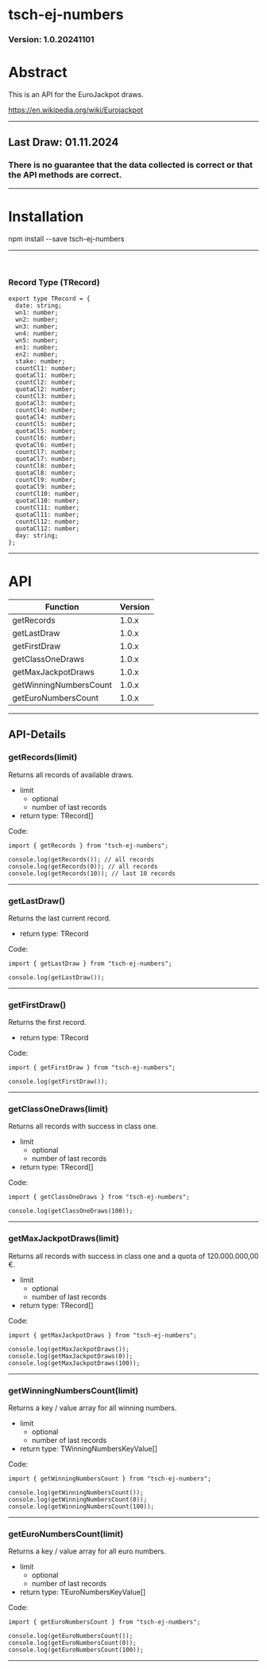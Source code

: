 # tsch-ej-numbers

### Version: 1.0.20241101

# Abstract

This is an API for the EuroJackpot draws.

https://en.wikipedia.org/wiki/Eurojackpot

<hr/>

## Last Draw: 01.11.2024

### There is no guarantee that the data collected is correct or that the API methods are correct.

<hr/>

# Installation

npm install --save tsch-ej-numbers

<hr/>
<br/>

### Record Type (TRecord)

```
export type TRecord = {
  date: string;
  wn1: number;
  wn2: number;
  wn3: number;
  wn4: number;
  wn5: number;
  en1: number;
  en2: number;
  stake: number;
  countCl1: number;
  quotaCl1: number;
  countCl2: number;
  quotaCl2: number;
  countCl3: number;
  quotaCl3: number;
  countCl4: number;
  quotaCl4: number;
  countCl5: number;
  quotaCl5: number;
  countCl6: number;
  quotaCl6: number;
  countCl7: number;
  quotaCl7: number;
  countCl8: number;
  quotaCl8: number;
  countCl9: number;
  quotaCl9: number;
  countCl10: number;
  quotaCl10: number;
  countCl11: number;
  quotaCl11: number;
  countCl12: number;
  quotaCl12: number;
  day: string;
};
```

<hr/>

# API

| Function               | Version |
| ---------------------- | ------- |
| getRecords             | 1.0.x   |
| getLastDraw            | 1.0.x   |
| getFirstDraw           | 1.0.x   |
| getClassOneDraws       | 1.0.x   |
| getMaxJackpotDraws     | 1.0.x   |
| getWinningNumbersCount | 1.0.x   |
| getEuroNumbersCount    | 1.0.x   |

<hr/>

## API-Details

### getRecords(limit)

Returns all records of available draws.

- limit
  - optional
  - number of last records
- return type: TRecord[]

Code:

```
import { getRecords } from "tsch-ej-numbers";

console.log(getRecords()); // all records
console.log(getRecords(0)); // all records
console.log(getRecords(10)); // last 10 records
```

<hr/>

### getLastDraw()

Returns the last current record.

- return type: TRecord

Code:

```
import { getLastDraw } from "tsch-ej-numbers";

console.log(getLastDraw());
```

<hr/>

### getFirstDraw()

Returns the first record.

- return type: TRecord

Code:

```
import { getFirstDraw } from "tsch-ej-numbers";

console.log(getFirstDraw());
```

<hr/>

### getClassOneDraws(limit)

Returns all records with success in class one.

- limit
  - optional
  - number of last records
- return type: TRecord[]

Code:

```
import { getClassOneDraws } from "tsch-ej-numbers";

console.log(getClassOneDraws(100));
```

<hr/>

### getMaxJackpotDraws(limit)

Returns all records with success in class one and a quota of 120.000.000,00 €.

- limit
  - optional
  - number of last records
- return type: TRecord[]

Code:

```
import { getMaxJackpotDraws } from "tsch-ej-numbers";

console.log(getMaxJackpotDraws());
console.log(getMaxJackpotDraws(0));
console.log(getMaxJackpotDraws(100));
```

<hr/>

### getWinningNumbersCount(limit)

Returns a key / value array for all winning numbers.

- limit
  - optional
  - number of last records
- return type: TWinningNumbersKeyValue[]

Code:

```
import { getWinningNumbersCount } from "tsch-ej-numbers";

console.log(getWinningNumbersCount());
console.log(getWinningNumbersCount(0));
console.log(getWinningNumbersCount(100));
```

<hr/>

### getEuroNumbersCount(limit)

Returns a key / value array for all euro numbers.

- limit
  - optional
  - number of last records
- return type: TEuroNumbersKeyValue[]

Code:

```
import { getEuroNumbersCount } from "tsch-ej-numbers";

console.log(getEuroNumbersCount());
console.log(getEuroNumbersCount(0));
console.log(getEuroNumbersCount(100));
```

<hr/>
